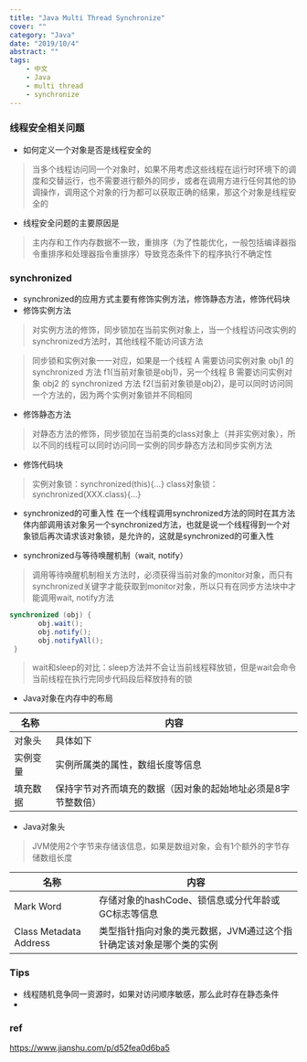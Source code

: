 ```yaml
---
title: "Java Multi Thread Synchronize"
cover: ""
category: "Java"
date: "2019/10/4"
abstract: ""
tags:
    - 中文
    - Java
    - multi thread
    - synchronize
---
```


### 线程安全相关问题

- 如何定义一个对象是否是线程安全的
> 当多个线程访问同一个对象时，如果不用考虑这些线程在运行时环境下的调度和交替运行，也不需要进行额外的同步，或者在调用方进行任何其他的协调操作，调用这个对象的行为都可以获取正确的结果，那这个对象是线程安全的

- 线程安全问题的主要原因是
>主内存和工作内存数据不一致，重排序（为了性能优化，一般包括编译器指令重排序和处理器指令重排序）导致竞态条件下的程序执行不确定性

### synchronized
- synchronized的应用方式主要有修饰实例方法，修饰静态方法，修饰代码块
- 修饰实例方法

>对实例方法的修饰，同步锁加在当前实例对象上，当一个线程访问改实例的synchronized方法时，其他线程不能访问该方法

>同步锁和实例对象一一对应，如果是一个线程 A 需要访问实例对象 obj1 的 synchronized 方法 f1(当前对象锁是obj1)，另一个线程 B 需要访问实例对象 obj2 的 synchronized 方法 f2(当前对象锁是obj2)，是可以同时访问同一个方法的，因为两个实例对象锁并不同相同

- 修饰静态方法
>对静态方法的修饰，同步锁加在当前类的class对象上（并非实例对象），所以不同的线程可以同时访问同一实例的同步静态方法和同步实例方法

- 修饰代码块
>实例对象锁：synchronized(this){...}
>class对象锁：synchronized(XXX.class){...}

- synchronized的可重入性
在一个线程调用synchronized方法的同时在其方法体内部调用该对象另一个synchronized方法，也就是说一个线程得到一个对象锁后再次请求该对象锁，是允许的，这就是synchronized的可重入性

- synchronized与等待唤醒机制（wait, notify）
>调用等待唤醒机制相关方法时，必须获得当前对象的monitor对象，而只有synchronized关键字才能获取到monitor对象，所以只有在同步方法块中才能调用wait, notify方法
```java
synchronized (obj) {
       obj.wait();
       obj.notify();
       obj.notifyAll();         
 }
```
>wait和sleep的对比：sleep方法并不会让当前线程释放锁，但是wait会命令当前线程在执行完同步代码段后释放持有的锁

- Java对象在内存中的布局

名称 | 内容
---|---
对象头 | 具体如下
实例变量 | 实例所属类的属性，数组长度等信息
填充数据 | 保持字节对齐而填充的数据（因对象的起始地址必须是8字节整数倍）

- Java对象头
> JVM使用2个字节来存储该信息，如果是数组对象，会有1个额外的字节存储数组长度

名称 | 内容
---|---
Mark Word | 存储对象的hashCode、锁信息或分代年龄或GC标志等信息
Class Metadata Address | 类型指针指向对象的类元数据，JVM通过这个指针确定该对象是哪个类的实例

### Tips
- 线程随机竞争同一资源时，如果对访问顺序敏感，那么此时存在静态条件
- 
### ref
https://www.jianshu.com/p/d52fea0d6ba5
